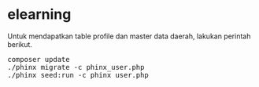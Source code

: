 # elearning

Untuk mendapatkan table profile dan master data daerah, lakukan perintah berikut.

<pre>composer update
./phinx migrate -c phinx_user.php
./phinx seed:run -c phinx_user.php
</pre>
